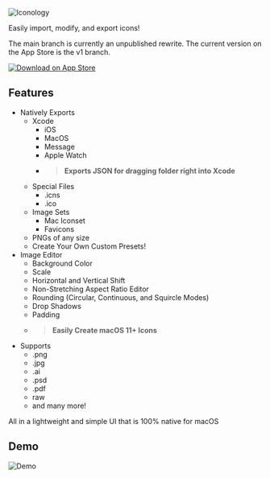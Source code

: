 ![Iconology](./Iconology/Assets.xcassets/Logo.imageset/logo-long-black.svg)

Easily import, modify, and export icons!

The main branch is currently an unpublished rewrite. The current version on the App Store is the v1 branch.

[![Download on App Store](https://developer.apple.com/app-store/marketing/guidelines/images/badge-download-on-the-app-store.svg)](https://apps.apple.com/us/app/iconology/id1463452867)

## Features

- Natively Exports
  - Xcode
    - iOS
    - MacOS
    - Message
    - Apple Watch
    - > **Exports JSON for dragging folder right into Xcode**
  - Special Files
    - .icns
    - .ico
  - Image Sets
    - Mac Iconset
    - Favicons
  - PNGs of any size
  - Create Your Own Custom Presets!
- Image Editor
  - Background Color
  - Scale
  - Horizontal and Vertical Shift
  - Non-Stretching Aspect Ratio Editor
  - Rounding (Circular, Continuous, and Squircle Modes)
  - Drop Shadows
  - Padding
  - > **Easily Create macOS 11+ Icons**
- Supports
  - .png
  - .jpg
  - .ai
  - .psd
  - .pdf
  - raw
  - and many more!

All in a lightweight and simple UI that is 100% native for macOS

## Demo

![Demo](demo.gif)
